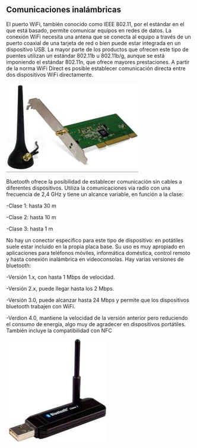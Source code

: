 ## Comunicaciones inalámbricas

El puerto WiFi, también conocido como IEEE 802\.11, por el estándar en el que está basado, permite comunicar equipos en redes de datos\. La conexión WiFi necesita una antena que se conecta al equipo a través de un puerto coaxial de una tarjeta de red o bien puede estar integrada en un dispositivo USB\. La mayor parte de los productos que ofrecen este tipo de puentes utilizan un estándar 802\.11b u 802\.11b/g, aunque se está imponiendo el estándar 802\.11n, que ofrece mayores prestaciones\. A partir de la norma WiFi Direct es posible establecer comunicación directa entre dos dispositivos WiFi directamente\.

![](img/8_Conexiones_inalambricas_I_%28Wifi%290.jpg)

Bluetooth ofrece la posibilidad de establecer comunicación sin cables a diferentes dispositivos\. Utiliza la comunicaciones vía radio con una frecuencia de 2,4 GHz y tiene un alcance variable, en función a la clase:

\-Clase 1: hasta 30 m

\-Clase 2: hasta 10 m

\-Clase 3: hasta 1 m

No hay un conector especifico para este tipo de dispositivo: en potátiles suele estar incluido en la propia placa base\. Su uso es muy apropiado en aplicaciones para teléfonos móviles, informática doméstica, control remoto y hasta conexión inalámbrica en videoconsolas\. Hay varias versiones de bluetooth:

\-Versión 1\.x, con hasta 1 Mbps de velocidad\.

\-Versión 2\.x, puede llegar hasta los 2 Mbps\.

\-Versión 3\.0, puede alcanzar hasta 24 Mbps y permite que los dispositivos bluetooth trabajen con WiFi\.

\-Verdion 4\.0, mantiene la velocidad de la versión anterior pero reduciendo el consumo de energía, algo muy de agradecer en dispositivos portátiles\. También incluye la compatibilidad con NFC

![](img/8_Conexiones_inalambricas_I_%28Wifi%291.png)

